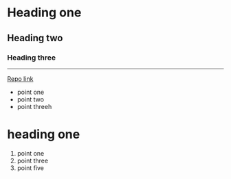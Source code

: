 # Heading one
## Heading two
### Heading three
***
[Repo link](https://github.com/RAM844/test-project)

- point one
- point two 
- point threeh
# heading one
1. point one
2. point three 
3. point five

